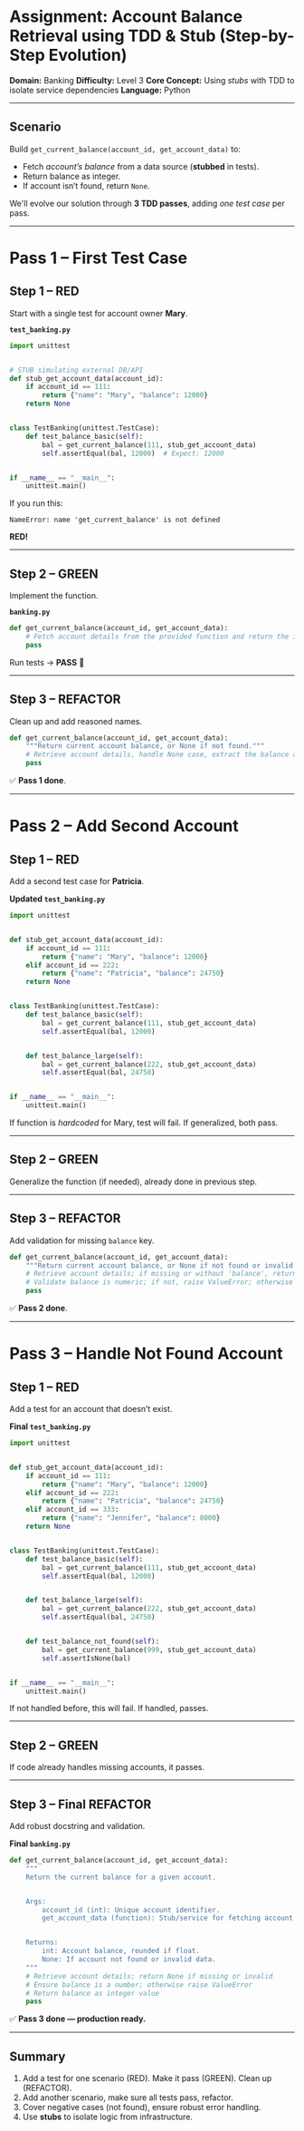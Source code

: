 # Assignment: Account Balance Retrieval using TDD \& Stub (Step-by-Step Evolution)

**Domain:** Banking
**Difficulty:** Level 3
**Core Concept:** Using *stubs* with TDD to isolate service dependencies
**Language:** Python

***

## Scenario

Build `get_current_balance(account_id, get_account_data)` to:

- Fetch *account’s balance* from a data source (**stubbed** in tests).
- Return balance as integer.
- If account isn’t found, return `None`.

We'll evolve our solution through **3 TDD passes**, adding *one test case* per pass.

***

# Pass 1 – First Test Case

## Step 1 – RED

Start with a single test for account owner **Mary**.

**`test_banking.py`**

```python
import unittest


# STUB simulating external DB/API
def stub_get_account_data(account_id):
    if account_id == 111:
        return {"name": "Mary", "balance": 12000}
    return None


class TestBanking(unittest.TestCase):
    def test_balance_basic(self):
        bal = get_current_balance(111, stub_get_account_data)
        self.assertEqual(bal, 12000)  # Expect: 12000


if __name__ == "__main__":
    unittest.main()
```

If you run this:

```
NameError: name 'get_current_balance' is not defined
```

**RED!**

***

## Step 2 – GREEN

Implement the function.

**`banking.py`**

```python
def get_current_balance(account_id, get_account_data):
    # Fetch account details from the provided function and return the integer balance if found, otherwise return None
    pass
```

Run tests → **PASS** 🎉

***

## Step 3 – REFACTOR

Clean up and add reasoned names.

```python
def get_current_balance(account_id, get_account_data):
    """Return current account balance, or None if not found."""
    # Retrieve account details, handle None case, extract the balance and return it as an integer
    pass
```

✅ **Pass 1 done**.

***

# Pass 2 – Add Second Account

## Step 1 – RED

Add a second test case for **Patricia**.

**Updated `test_banking.py`**

```python
import unittest


def stub_get_account_data(account_id):
    if account_id == 111:
        return {"name": "Mary", "balance": 12000}
    elif account_id == 222:
        return {"name": "Patricia", "balance": 24750}
    return None


class TestBanking(unittest.TestCase):
    def test_balance_basic(self):
        bal = get_current_balance(111, stub_get_account_data)
        self.assertEqual(bal, 12000)


    def test_balance_large(self):
        bal = get_current_balance(222, stub_get_account_data)
        self.assertEqual(bal, 24750)


if __name__ == "__main__":
    unittest.main()
```

If function is *hardcoded* for Mary, test will fail. If generalized, both pass.

***

## Step 2 – GREEN

Generalize the function (if needed), already done in previous step.

***

## Step 3 – REFACTOR

Add validation for missing `balance` key.

```python
def get_current_balance(account_id, get_account_data):
    """Return current account balance, or None if not found or invalid data."""
    # Retrieve account details; if missing or without 'balance', return None
    # Validate balance is numeric; if not, raise ValueError; otherwise return it as an integer
    pass
```

✅ **Pass 2 done**.

***

# Pass 3 – Handle Not Found Account

## Step 1 – RED

Add a test for an account that doesn’t exist.

**Final `test_banking.py`**

```python
import unittest


def stub_get_account_data(account_id):
    if account_id == 111:
        return {"name": "Mary", "balance": 12000}
    elif account_id == 222:
        return {"name": "Patricia", "balance": 24750}
    elif account_id == 333:
        return {"name": "Jennifer", "balance": 8000}
    return None


class TestBanking(unittest.TestCase):
    def test_balance_basic(self):
        bal = get_current_balance(111, stub_get_account_data)
        self.assertEqual(bal, 12000)


    def test_balance_large(self):
        bal = get_current_balance(222, stub_get_account_data)
        self.assertEqual(bal, 24750)


    def test_balance_not_found(self):
        bal = get_current_balance(999, stub_get_account_data)
        self.assertIsNone(bal)


if __name__ == "__main__":
    unittest.main()
```

If not handled before, this will fail. If handled, passes.

***

## Step 2 – GREEN

If code already handles missing accounts, it passes.

***

## Step 3 – Final REFACTOR

Add robust docstring and validation.

**Final `banking.py`**

```python
def get_current_balance(account_id, get_account_data):
    """
    Return the current balance for a given account.


    Args:
        account_id (int): Unique account identifier.
        get_account_data (function): Stub/service for fetching account data.


    Returns:
        int: Account balance, rounded if float.
        None: If account not found or invalid data.
    """
    # Retrieve account details; return None if missing or invalid
    # Ensure balance is a number; otherwise raise ValueError
    # Return balance as integer value
    pass
```

✅ **Pass 3 done — production ready.**

***

## Summary

1. Add a test for one scenario (RED). Make it pass (GREEN). Clean up (REFACTOR).
2. Add another scenario, make sure all tests pass, refactor.
3. Cover negative cases (not found), ensure robust error handling.
4. Use **stubs** to isolate logic from infrastructure.
